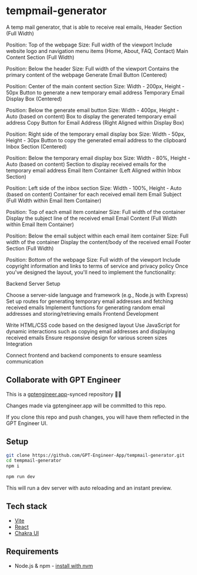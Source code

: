 # tempmail-generator

A temp mail generator, that is able to receive real emails, 
Header Section (Full Width)

Position: Top of the webpage
Size: Full width of the viewport
Include website logo and navigation menu items (Home, About, FAQ, Contact)
Main Content Section (Full Width)

Position: Below the header
Size: Full width of the viewport
Contains the primary content of the webpage
Generate Email Button (Centered)

Position: Center of the main content section
Size: Width - 200px, Height - 50px
Button to generate a new temporary email address
Temporary Email Display Box (Centered)

Position: Below the generate email button
Size: Width - 400px, Height - Auto (based on content)
Box to display the generated temporary email address
Copy Button for Email Address (Right Aligned within Display Box)

Position: Right side of the temporary email display box
Size: Width - 50px, Height - 30px
Button to copy the generated email address to the clipboard
Inbox Section (Centered)

Position: Below the temporary email display box
Size: Width - 80%, Height - Auto (based on content)
Section to display received emails for the temporary email address
Email Item Container (Left Aligned within Inbox Section)

Position: Left side of the inbox section
Size: Width - 100%, Height - Auto (based on content)
Container for each received email item
Email Subject (Full Width within Email Item Container)

Position: Top of each email item container
Size: Full width of the container
Display the subject line of the received email
Email Content (Full Width within Email Item Container)

Position: Below the email subject within each email item container
Size: Full width of the container
Display the content/body of the received email
Footer Section (Full Width)

Position: Bottom of the webpage
Size: Full width of the viewport
Include copyright information and links to terms of service and privacy policy
Once you've designed the layout, you'll need to implement the functionality:

Backend Server Setup

Choose a server-side language and framework (e.g., Node.js with Express)
Set up routes for generating temporary email addresses and fetching received emails
Implement functions for generating random email addresses and storing/retrieving emails
Frontend Development

Write HTML/CSS code based on the designed layout
Use JavaScript for dynamic interactions such as copying email addresses and displaying received emails
Ensure responsive design for various screen sizes
Integration

Connect frontend and backend components to ensure seamless communication

## Collaborate with GPT Engineer

This is a [gptengineer.app](https://gptengineer.app)-synced repository 🌟🤖

Changes made via gptengineer.app will be committed to this repo.

If you clone this repo and push changes, you will have them reflected in the GPT Engineer UI.

## Setup

```sh
git clone https://github.com/GPT-Engineer-App/tempmail-generator.git
cd tempmail-generator
npm i
```

```sh
npm run dev
```

This will run a dev server with auto reloading and an instant preview.

## Tech stack

- [Vite](https://vitejs.dev/)
- [React](https://react.dev/)
- [Chakra UI](https://chakra-ui.com/)

## Requirements

- Node.js & npm - [install with nvm](https://github.com/nvm-sh/nvm#installing-and-updating)
